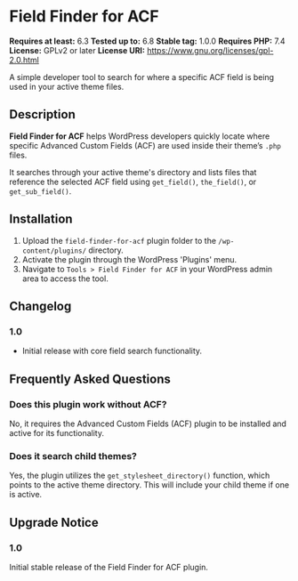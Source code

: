 # Field Finder for ACF

**Requires at least:** 6.3
**Tested up to:** 6.8
**Stable tag:** 1.0.0
**Requires PHP:** 7.4
**License:** GPLv2 or later
**License URI:** https://www.gnu.org/licenses/gpl-2.0.html

A simple developer tool to search for where a specific ACF field is being used in your active theme files.

## Description

**Field Finder for ACF** helps WordPress developers quickly locate where specific Advanced Custom Fields (ACF) are used inside their theme’s `.php` files.

It searches through your active theme's directory and lists files that reference the selected ACF field using `get_field()`, `the_field()`, or `get_sub_field()`.

## Installation

1. Upload the `field-finder-for-acf` plugin folder to the `/wp-content/plugins/` directory.
2. Activate the plugin through the WordPress 'Plugins' menu.
3. Navigate to `Tools > Field Finder for ACF` in your WordPress admin area to access the tool.

## Changelog

### 1.0

* Initial release with core field search functionality.

## Frequently Asked Questions

### Does this plugin work without ACF?

No, it requires the Advanced Custom Fields (ACF) plugin to be installed and active for its functionality.

### Does it search child themes?

Yes, the plugin utilizes the `get_stylesheet_directory()` function, which points to the active theme directory. This will include your child theme if one is active.

## Upgrade Notice

### 1.0

Initial stable release of the Field Finder for ACF plugin.